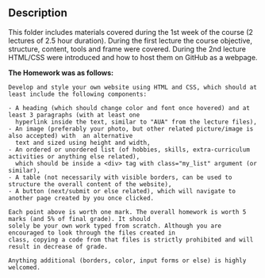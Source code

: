 ## Description

This folder includes materials covered during the 1st week of the course (2 lectures of 2.5 hour duration).
During the first lecture the course objective, structure, content, tools and frame were covered.
During the 2nd lecture HTML/CSS were introduced and how to host them on GitHub as a webpage.

**The Homework was as follows:**
```
Develop and style your own website using HTML and CSS, which should at least include the following components:

- A heading (which should change color and font once hovered) and at least 3 paragraphs (with at least one 
  hyperlink inside the text, similar to "AUA" from the lecture files),
- An image (preferably your photo, but other related picture/image is also accepted) with  an alternative
  text and sized using height and width,
- An ordered or unordered list (of hobbies, skills, extra-curriculum activities or anything else related),
  which should be inside a <div> tag with class="my_list" argument (or similar),
- A table (not necessarily with visible borders, can be used to structure the overall content of the website),
- A button (next/submit or else related), which will navigate to another page created by you once clicked.

Each point above is worth one mark. The overall homework is worth 5 marks (and 5% of final grade). It should
solely be your own work typed from scratch. Although you are encouraged to look through the files created in 
class, copying a code from that files is strictly prohibited and will result in decrease of grade.

Anything additional (borders, color, input forms or else) is highly welcomed.
```
